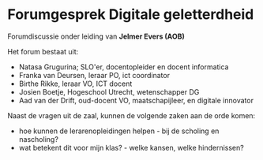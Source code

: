 # Forumgesprek Digitale geletterdheid

Forumdiscussie onder leiding van **Jelmer Evers (AOB)**

Het forum bestaat uit:

* Natasa Grugurina; SLO'er, docentopleider en docent informatica
* Franka van Deursen, leraar PO, ict coordinator
* Birthe Rikke, leraar VO, ICT docent
* Josien Boetje, Hogeschool Utrecht, wetenschapper DG
* Aad van der Drift, oud-docent VO, maatschapijleer, en digitale innovator

Naast de vragen uit de zaal, kunnen de volgende zaken aan de orde komen:

* hoe kunnen de lerarenopleidingen helpen - bij de scholing en nascholing?
* wat betekent dit voor mijn klas? - welke kansen, welke hindernissen?


